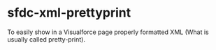 sfdc-xml-prettyprint
====================

To easily show in a Visualforce page properly formatted XML (What is usually called pretty-print).
